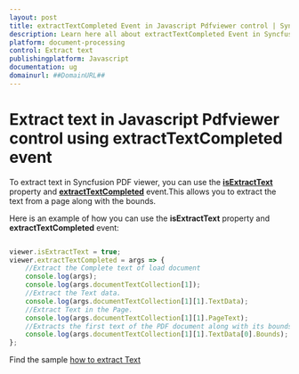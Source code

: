 ```yaml
---
layout: post
title: extractTextCompleted Event in Javascript Pdfviewer control | Syncfusion
description: Learn here all about extractTextCompleted Event in Syncfusion Javascript Pdfviewer control of Syncfusion Essential JS 2 and more.
platform: document-processing
control: Extract text
publishingplatform: Javascript
documentation: ug
domainurl: ##DomainURL##
---
```


# Extract text in Javascript Pdfviewer control using extractTextCompleted event

To extract text in Syncfusion PDF viewer, you can use the [**isExtractText**](https://ej2.syncfusion.com/documentation/api/pdfviewer/#isextracttext) property and [**extractTextCompleted**](https://ej2.syncfusion.com/documentation/api/pdfviewer/#extracttextcompleted) event.This allows you to extract the text from a page along with the bounds.

Here is an example of how you can use the **isExtractText** property and **extractTextCompleted** event:

```javascript

viewer.isExtractText = true;
viewer.extractTextCompleted = args => {
    //Extract the Complete text of load document
    console.log(args);
    console.log(args.documentTextCollection[1]);
    //Extract the Text data.
    console.log(args.documentTextCollection[1][1].TextData);
    //Extract Text in the Page.
    console.log(args.documentTextCollection[1][1].PageText);
    //Extracts the first text of the PDF document along with its bounds
    console.log(args.documentTextCollection[1][1].TextData[0].Bounds);
};

```

Find the sample [how to extract Text](https://stackblitz.com/edit/kzd4jd-dcser9?file=index.js)